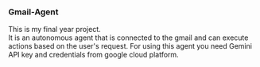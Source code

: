 ### Gmail-Agent
This is my final year project.\
It is an autonomous agent that is connected to the gmail and can execute actions based on the user's request.
For using this agent you need Gemini API key and credentials from google cloud platform.
